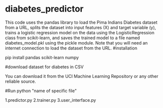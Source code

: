 # diabetes_predictor
This code uses the pandas library to load the Pima Indians Diabetes dataset from a URL, splits the dataset into input features (X) and target variable (y), trains a logistic regression model on the data using the LogisticRegression class from scikit-learn, and saves the trained model to a file named diabetes_model.pkl using the pickle module. Note that you will need an internet connection to load the dataset from the URL.
#installation

pip install pandas scikit-learn numpy

#download dataset for diabetes in CSV

You can download it from the UCI Machine Learning Repository or any other reliable source.

#Run
python "name of specific file"

  1.predictor.py
  2.trainer.py
  3.user_interface.py
